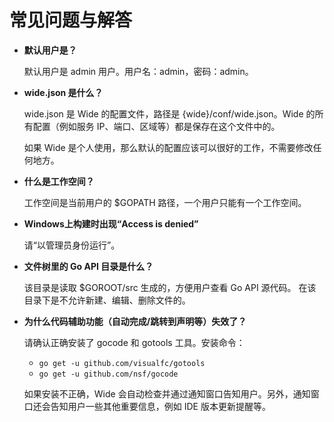 # 常见问题与解答

* **默认用户是？**

  默认用户是 admin 用户。用户名：admin，密码：admin。

* **wide.json 是什么？**

  wide.json 是 Wide 的配置文件，路径是 {wide}/conf/wide.json。Wide 的所有配置（例如服务 IP、端口、区域等）都是保存在这个文件中的。

  如果 Wide 是个人使用，那么默认的配置应该可以很好的工作，不需要修改任何地方。

* **什么是工作空间？**

  工作空间是当前用户的 $GOPATH 路径，一个用户只能有一个工作空间。

* **Windows上构建时出现“Access is denied”**

  请“以管理员身份运行”。

* **文件树里的 Go API 目录是什么？**

  该目录是读取 $GOROOT/src 生成的，方便用户查看 Go API 源代码。 在该目录下是不允许新建、编辑、删除文件的。

* **为什么代码辅助功能（自动完成/跳转到声明等）失效了？**

  请确认正确安装了 gocode 和 gotools 工具。安装命令：
  * `go get -u github.com/visualfc/gotools`
  * `go get -u github.com/nsf/gocode`

  如果安装不正确，Wide  会自动检查并通过通知窗口告知用户。另外，通知窗口还会告知用户一些其他重要信息，例如 IDE 版本更新提醒等。

